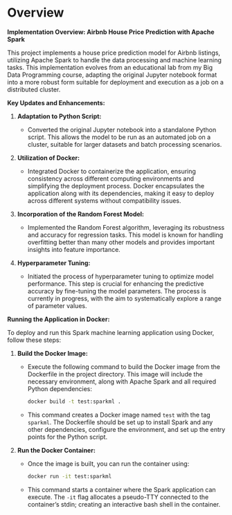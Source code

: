 # Overview

**Implementation Overview: Airbnb House Price Prediction with Apache Spark**

This project implements a house price prediction model for Airbnb listings, utilizing Apache Spark to handle the data processing and machine learning tasks. This implementation evolves from an educational lab from my Big Data Programming course, adapting the original Jupyter notebook format into a more robust form suitable for deployment and execution as a job on a distributed cluster. 

**Key Updates and Enhancements:**

1. **Adaptation to Python Script:**
   - Converted the original Jupyter notebook into a standalone Python script. This allows the model to be run as an automated job on a cluster, suitable for larger datasets and batch processing scenarios.

2. **Utilization of Docker:**
   - Integrated Docker to containerize the application, ensuring consistency across different computing environments and simplifying the deployment process. Docker encapsulates the application along with its dependencies, making it easy to deploy across different systems without compatibility issues.

3. **Incorporation of the Random Forest Model:**
   - Implemented the Random Forest algorithm, leveraging its robustness and accuracy for regression tasks. This model is known for handling overfitting better than many other models and provides important insights into feature importance.

4. **Hyperparameter Tuning:**
   - Initiated the process of hyperparameter tuning to optimize model performance. This step is crucial for enhancing the predictive accuracy by fine-tuning the model parameters. The process is currently in progress, with the aim to systematically explore a range of parameter values.

**Running the Application in Docker:**

To deploy and run this Spark machine learning application using Docker, follow these steps:

1. **Build the Docker Image:**
   - Execute the following command to build the Docker image from the Dockerfile in the project directory. This image will include the necessary environment, along with Apache Spark and all required Python dependencies:
     ```bash
     docker build -t test:sparkml .
     ```
   - This command creates a Docker image named `test` with the tag `sparkml`. The Dockerfile should be set up to install Spark and any other dependencies, configure the environment, and set up the entry points for the Python script.

2. **Run the Docker Container:**
   - Once the image is built, you can run the container using:
     ```bash
     docker run -it test:sparkml
     ```
   - This command starts a container where the Spark application can execute. The `-it` flag allocates a pseudo-TTY connected to the container’s stdin; creating an interactive bash shell in the container.
